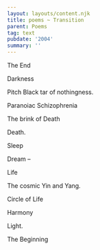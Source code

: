 ```yaml
---
layout: layouts/content.njk
title: poems ~ Transition
parent: Poems
tag: text
pubdate: '2004'
summary: ''
---
```

The End

Darkness

Pitch Black tar of nothingness.

Paranoiac Schizophrenia

The brink of Death

Death.

Sleep

Dream –

Life

The cosmic Yin and Yang.

Circle of Life

Harmony

Light.

The Beginning
